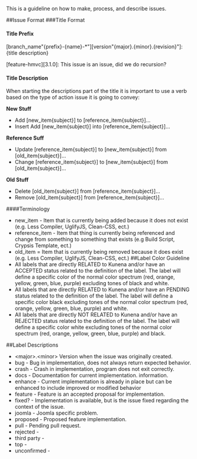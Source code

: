 This is a guideline on how to make, process, and describe issues.

##Issue Format
###Title Format
#### Title Prefix
[branch_name"{prefix}-{name}-*"][version"{major}.{minor}.{revision}"]: {title description}

[feature-hmvc][3.1.0]: This issue is an issue, did we do recursion?

#### Title Description

When starting the descriptions part of the title it is important to use a verb based on the type of action issue it is going to convey:

**New Stuff**
* Add [new_item{subject}] to [reference_item{subject}]...
* Insert Add [new_item{subject}] into [reference_item{subject}]...

**Reference Suff**
* Update [reference_item{subject}] to [new_item{subject}] from [old_item{subject}]...
* Change [reference_item{subject}] to [new_item{subject}] from [old_item{subject}]...

**Old Stuff**
* Delete [old_item{subject}] from [reference_item{subject}]...
* Remove [old_item{subject}] from [reference_item{subject}]...

####Terminology
* new_item - Item that is currently being added because it does not exist (e.g. Less Compiler, UglifyJS, Clean-CSS, ect.)
* reference_item - Item that thing is currently being referenced and change from something to something that exists (e.g Build Script, Crypsis Template, ect.)
* old_item = Item that is currently being removed because it does exist (e.g. Less Compiler, UglifyJS, Clean-CSS, ect.)
##Label Color Guideline
* All labels that are directly RELATED to Kunena and/or have an ACCEPTED status related to the definition of the label. The label will define a specific color of the normal color spectrum (red, orange, yellow, green, blue, purple) excluding tones of black and white.
* All labels that are directly RELATED to Kunena and/or have an PENDING status related to the definition of the label. The label will define a specific color black excluding tones of the normal color spectrum (red, orange, yellow, green, blue, purple) and white.
* All labels that are directly NOT RELATED to Kunena and/or have an REJECTED status related to the definition of the label.  The label will define a specific color white excluding tones of the normal color spectrum (red, orange, yellow, green, blue, purple) and black.

##Label Descriptions
* \<major\>.\<minor\> Version when the issue was originally created.
* bug - Bug in implementation, does not always return expected behavior.
* crash - Crash in implementation, program does not exit correctly.
* docs - Documentation for current implementation.
information.
* enhance - Current implementation is already in place but can be enhanced to include improved or modified behavior 
* feature - Feature is an accepted proposal for implementation.
* fixed? - Implementation is available, but is the issue fixed regarding the context of the issue.
* joomla - Joomla specific problem.
* proposed - Proposed feature implementation.
* pull - Pending pull request.
* rejected - 
* third party - 
* top -
* unconfirmed - 

